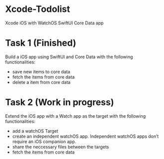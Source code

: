 # Xcode-Todolist
Xcode iOS with WatchOS SwiftUI Core Data app

# Task 1 (Finished)
Build a iOS app using SwiftUI and Core Data with the following functionalities:
  - save new items to core data
  - fetch the items from core data
  - delete a item from core data 
  
# Task 2 (Work in progress)
Extend the iOS app with a Watch app as the target with the following functionalities:
- add a watchOS Target
- create an independent watchOS app. Independent watchOS apps don’t require an iOS companion app.
- share the neccessary files between the targets
- fetch the items from core data
